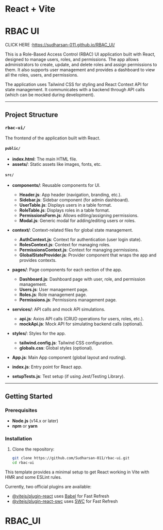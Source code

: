 # React + Vite
# RBAC UI

 
CLICK HERE :https://sudharsan-011.github.io/RBAC_UI/

This is a Role-Based Access Control (RBAC) UI application built with React, designed to manage users, roles, and permissions. The app allows administrators to create, update, and delete roles and assign permissions to them. It also supports user management and provides a dashboard to view all the roles, users, and permissions.

The application uses Tailwind CSS for styling and React Context API for state management. It communicates with a backend through API calls (which can be mocked during development).

---

## Project Structure

### `rbac-ui/`
The frontend of the application built with React.

#### `public/`
- **index.html**: The main HTML file.
- **assets/**: Static assets like images, fonts, etc.

#### `src/`
- **components/**: Reusable components for UI.
  - **Header.js**: App header (navigation, branding, etc.).
  - **Sidebar.js**: Sidebar component (for admin dashboard).
  - **UserTable.js**: Displays users in a table format.
  - **RoleTable.js**: Displays roles in a table format.
  - **PermissionsForm.js**: Allows editing/assigning permissions.
  - **Modal.js**: Generic modal for adding/editing users or roles.
  
- **context/**: Context-related files for global state management.
  - **AuthContext.js**: Context for authentication (user login state).
  - **RolesContext.js**: Context for managing roles.
  - **PermissionsContext.js**: Context for managing permissions.
  - **GlobalStateProvider.js**: Provider component that wraps the app and provides contexts.

- **pages/**: Page components for each section of the app.
  - **Dashboard.js**: Dashboard page with user, role, and permission management.
  - **Users.js**: User management page.
  - **Roles.js**: Role management page.
  - **Permissions.js**: Permissions management page.

- **services/**: API calls and mock API simulations.
  - **api.js**: Axios API calls (CRUD operations for users, roles, etc.).
  - **mockApi.js**: Mock API for simulating backend calls (optional).

- **styles/**: Styles for the app.
  - **tailwind.config.js**: Tailwind CSS configuration.
  - **globals.css**: Global styles (optional).

- **App.js**: Main App component (global layout and routing).
- **index.js**: Entry point for React app.
- **setupTests.js**: Test setup (if using Jest/Testing Library).

---

## Getting Started

### Prerequisites

- **Node.js** (v14.x or later)
- **npm** or **yarn**

### Installation

1. Clone the repository:

   ```bash
   git clone https://github.com/Sudharsan-011/rbac-ui.git
   cd rbac-ui


This template provides a minimal setup to get React working in Vite with HMR and some ESLint rules.

Currently, two official plugins are available:

- [@vitejs/plugin-react](https://github.com/vitejs/vite-plugin-react/blob/main/packages/plugin-react/README.md) uses [Babel](https://babeljs.io/) for Fast Refresh
- [@vitejs/plugin-react-swc](https://github.com/vitejs/vite-plugin-react-swc) uses [SWC](https://swc.rs/) for Fast Refresh
# RBAC_UI
